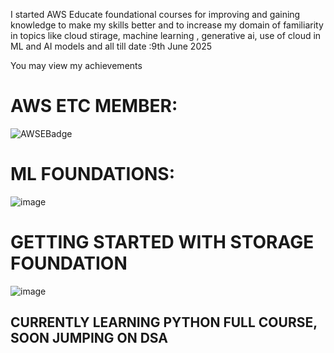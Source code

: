 I started AWS Educate foundational courses for improving and gaining knowledge to make my skills better and to increase my domain of familiarity 
in topics like cloud stirage, machine learning , generative ai, use of cloud in ML and AI models and all till date :9th June 2025


You may view my achievements
# AWS ETC MEMBER:
![AWSEBadge](https://github.com/user-attachments/assets/99976ac9-46bc-4164-b23c-7d09bbba4711)

# ML FOUNDATIONS:
![image](https://github.com/user-attachments/assets/34161d3a-4796-417e-96c6-36d0474e9722)


# GETTING STARTED WITH STORAGE FOUNDATION

![image](https://github.com/user-attachments/assets/6ed41cf0-142b-4e1b-bc56-1eca53629e16)

## CURRENTLY LEARNING  PYTHON FULL COURSE, SOON JUMPING ON DSA

